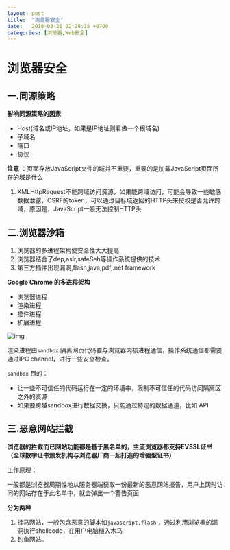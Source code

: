 ```yaml
---
layout: post
title:  "浏览器安全"
date:   2018-03-21 02:28:15 +0700
categories: [浏览器,Web安全]
---
```


# 浏览器安全

## 一.同源策略

**影响同源策略的因素**

- Host(域名或IP地址，如果是IP地址则看做一个根域名)
- 子域名
- 端口
- 协议

**注意** ：页面存放JavaScript文件的域并不重要，重要的是加载JavaScript页面所在的域是什么

1. XMLHttpRequest不能跨域访问资源，如果能跨域访问，可能会导致一些敏感数据泄露，CSRF的token，可以通过目标域返回的HTTP头来授权是否允许跨域，原因是，JavaScript一般无法控制HTTP头

## 二.浏览器沙箱

1. 浏览器的多进程架构使安全性大大提高
2. 浏览器结合了dep,aslr,safeSeh等操作系统提供的技术
3. 第三方插件出现漏洞,flash,java,pdf,.net framework

**Google Chrome 的多进程架构**

- 浏览器进程
- 渲染进程
- 插件进程
- 扩展进程

![img](https://note.youdao.com/yws/api/personal/file/B810F7CAD5584352A4799DABAFB053B9?method=download&shareKey=22ddc721f6f7d26977c420e2acd06750)

渲染进程由`sandbox` 隔离网页代码要与浏览器内核进程通信，操作系统通信都需要通过IPC channel，进行一些安全检查。

`sandbox` 目的：

- 让一些不可信任的代码运行在一定的环境中，限制不可信任的代码访问隔离区之外的资源
- 如果要跨越sandbox进行数据交换，只能通过特定的数据通道，比如 API

## 三.恶意网站拦截

**浏览器的拦截而已网站功能都是基于黑名单的，主流浏览器都支持EVSSL证书（全球数字证书颁发机构与浏览器厂商一起打造的增强型证书）**

工作原理：

 一般都是浏览器周期性地从服务器端获取一份最新的恶意网站报告，用户上网时访问的网站存在于此名单中，就会弹出一个警告页面

**分为两种**

1. 挂马网站，一般包含恶意的脚本如`javascript,flash` ，通过利用浏览器的漏洞执行shellcode，在用户电脑植入木马
2. 钓鱼网站。

